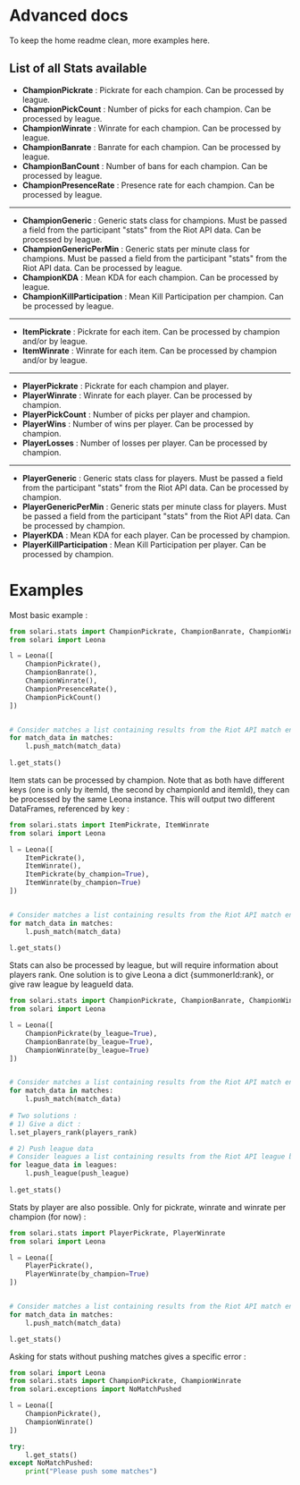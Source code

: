 # Advanced docs

To keep the home readme clean, more examples here.

## List of all Stats available

 * **ChampionPickrate** : Pickrate for each champion. Can be processed by league.
 * **ChampionPickCount** : Number of picks for each champion. Can be processed by league.
 * **ChampionWinrate** : Winrate for each champion. Can be processed by league.
 * **ChampionBanrate** : Banrate for each champion. Can be processed by league.
 * **ChampionBanCount** : Number of bans for each champion. Can be processed by league.
 * **ChampionPresenceRate** : Presence rate for each champion. Can be processed by league.
***
 * **ChampionGeneric** : Generic stats class for champions. Must be passed a field from the participant "stats" from the Riot API data. Can be processed by league.
 * **ChampionGenericPerMin** : Generic stats per minute class for champions. Must be passed a field from the  participant "stats" from the Riot API data. Can be processed by league.
 * **ChampionKDA** : Mean KDA for each champion. Can be processed by league.
 * **ChampionKillParticipation** : Mean Kill Participation per champion. Can be processed by league.
***
 * **ItemPickrate** : Pickrate for each item. Can be processed by champion and/or by league.
 * **ItemWinrate** : Winrate for each item. Can be processed by champion and/or by league.
***
 * **PlayerPickrate** : Pickrate for each champion and player.
 * **PlayerWinrate** : Winrate for each player. Can be processed by champion.
 * **PlayerPickCount** : Number of picks per player and champion.
 * **PlayerWins** : Number of wins per player. Can be processed by champion.
 * **PlayerLosses** : Number of losses per player. Can be processed by champion.
***
 * **PlayerGeneric** : Generic stats class for players. Must be passed a field from the participant "stats" from the Riot API data. Can be processed by champion.
 * **PlayerGenericPerMin** : Generic stats per minute class for players. Must be passed a field from the  participant "stats" from the Riot API data. Can be processed by champion.
 * **PlayerKDA** : Mean KDA for each player. Can be processed by champion.
 * **PlayerKillParticipation** : Mean Kill Participation per player. Can be processed by champion.
 
# Examples

Most basic example : 

```python
from solari.stats import ChampionPickrate, ChampionBanrate, ChampionWinrate, ChampionPresenceRate, ChampionPickCount
from solari import Leona

l = Leona([
    ChampionPickrate(),
    ChampionBanrate(),
    ChampionWinrate(),
    ChampionPresenceRate(),
    ChampionPickCount()
])


# Consider matches a list containing results from the Riot API match endpoint
for match_data in matches:
    l.push_match(match_data)
    
l.get_stats()
```


Item stats can be processed by champion. Note that as both have different keys (one is only by itemId, the second by championId and itemId), they can be processed by the same Leona instance. This will output two different DataFrames, referenced by key : 

```python
from solari.stats import ItemPickrate, ItemWinrate
from solari import Leona

l = Leona([
    ItemPickrate(),
    ItemWinrate(),
    ItemPickrate(by_champion=True),
    ItemWinrate(by_champion=True)
])


# Consider matches a list containing results from the Riot API match endpoint
for match_data in matches:
    l.push_match(match_data)
    
l.get_stats()
```


Stats can also be processed by league, but will require information about players rank. One solution is to give Leona a dict {summonerId:rank}, or give raw league by leagueId data.

```python
from solari.stats import ChampionPickrate, ChampionBanrate, ChampionWinrate, ChampionPresenceRate, ChampionPickCount
from solari import Leona

l = Leona([
    ChampionPickrate(by_league=True),
    ChampionBanrate(by_league=True),
    ChampionWinrate(by_league=True)
])


# Consider matches a list containing results from the Riot API match endpoint
for match_data in matches:
    l.push_match(match_data)
    
# Two solutions : 
# 1) Give a dict : 
l.set_players_rank(players_rank)

# 2) Push league data
# Consider leagues a list containing results from the Riot API league by leagueId endpoint
for league_data in leagues:
    l.push_league(push_league)
    
l.get_stats()
```

Stats by player are also possible. Only for pickrate, winrate and winrate per champion (for now) : 

```python
from solari.stats import PlayerPickrate, PlayerWinrate
from solari import Leona

l = Leona([
    PlayerPickrate(),
    PlayerWinrate(by_champion=True)
])


# Consider matches a list containing results from the Riot API match endpoint
for match_data in matches:
    l.push_match(match_data)

l.get_stats()
```


Asking for stats without pushing matches gives a specific error : 

```python
from solari import Leona
from solari.stats import ChampionPickrate, ChampionWinrate
from solari.exceptions import NoMatchPushed

l = Leona([
    ChampionPickrate(),
    ChampionWinrate()
])

try:
    l.get_stats()
except NoMatchPushed:
    print("Please push some matches")
```